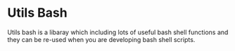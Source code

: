 # Utils Bash

Utils bash is a libaray which including lots of useful bash shell functions 
and they can be re-used when you are developing bash shell scripts.
